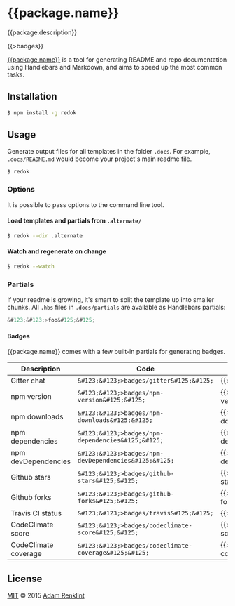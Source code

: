 {{package.name}}
====

{{package.description}}

{{>badges}}

[{{package.name}}]({{npm.url}}) is a tool for generating README and repo documentation using Handlebars and Markdown, and aims to speed up the most common tasks.

## Installation

```sh
$ npm install -g redok
```

## Usage

Generate output files for all templates in the folder ```.docs```. For example, ```.docs/README.md``` would become your project's main readme file.

```
$ redok
```

### Options

It is possible to pass options to the command line tool.

#### Load templates and partials from ```.alternate/```

```sh
$ redok --dir .alternate
```

#### Watch and regenerate on change

```sh
$ redok --watch
```

### Partials

If your readme is growing, it's smart to split the template up into smaller chunks. All ```.hbs``` files in ```.docs/partials``` are available as Handlebars partials:

```js
&#123;&#123;>foo&#125;&#125;
```

#### Badges

{{package.name}} comes with a few built-in partials for generating badges.

|Description|Code|Example|
|---|---|---|
|Gitter chat|```&#123;&#123;>badges/gitter&#125;&#125;```|{{>badges/gitter}}|
|npm version|```&#123;&#123;>badges/npm-version&#125;&#125;```|{{>badges/npm-version}}|
|npm downloads|```&#123;&#123;>badges/npm-downloads&#125;&#125;```|{{>badges/npm-downloads}}|
|npm dependencies|```&#123;&#123;>badges/npm-dependencies&#125;&#125;```|{{>badges/npm-dependencies}}|
|npm devDependencies|```&#123;&#123;>badges/npm-devDependencies&#125;&#125;```|{{>badges/npm-devDependencies}}|
|Github stars|```&#123;&#123;>badges/github-stars&#125;&#125;```|{{>badges/github-stars}}|
|Github forks|```&#123;&#123;>badges/github-forks&#125;&#125;```|{{>badges/github-forks}}|
|Travis CI status|```&#123;&#123;>badges/travis&#125;&#125;```|{{>badges/travis}}|
|CodeClimate score|```&#123;&#123;>badges/codeclimate-score&#125;&#125;```|{{>badges/codeclimate-score}}|
|CodeClimate coverage|```&#123;&#123;>badges/codeclimate-coverage&#125;&#125;```|{{>badges/codeclimate-coverage}}|

## License

[MIT]({{github.url}}/blob/master/LICENSE.md) © 2015 [Adam Renklint](http://adamrenklint.com)
